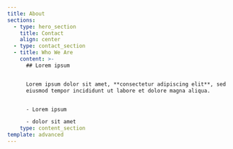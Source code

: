 ```yaml
---
title: About
sections:
  - type: hero_section
    title: Contact
    align: center
  - type: contact_section
  - title: Who We Are
    content: >-
      ## Lorem ipsum


      Lorem ipsum dolor sit amet, **consectetur adipiscing elit**, sed do
      eiusmod tempor incididunt ut labore et dolore magna aliqua.


      - Lorem ipsum

      - dolor sit amet
    type: content_section
template: advanced
---
```

